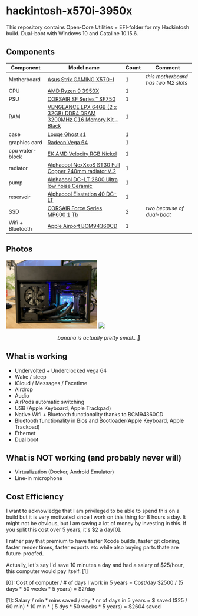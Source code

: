 # hackintosh-x570i-3950x
This repository contains Open-Core Utilities + EFI-folder for my Hackintosh build.
Dual-boot with Windows 10 and Cataline 10.15.6.

## Components

| Component | Model name | Count | Comment |
| -------- | ------------- | --- |  --- |
|	Motherboard | [Asus Strix GAMING X570-I](https://www.asus.com/Motherboards/ROG-Strix-X570-I-Gaming/) | 1 | *this motherboard has two M2 slots*|
| CPU | [AMD Ryzen 9 3950X](https://www.cpubenchmark.net/cpu.php?cpu=AMD+Ryzen+9+3950X&id=3598) | 1 | |
| PSU | [CORSAIR SF Series™ SF750](https://www.corsair.com/us/en/Categories/Products/Power-Supply-Units/Power-Supply-Units-Advanced/SF-Series/p/CP-9020186-NA) | 1 | |
| RAM | [VENGEANCE LPX 64GB (2 x 32GB) DDR4 DRAM 3200MHz C16 Memory Kit - Black](https://www.corsair.com/us/en/Categories/Products/Memory/VENGEANCE-LPX/p/CMK64GX4M2E3200C16) | 1 | |
| case | [Louqe Ghost s1](https://www.louqe.com/ghost-s1/) | 1 | |
| graphics card | [Radeon Vega 64](https://www.gigabyte.com/Graphics-Card/GV-RXVEGA64-8GD-B#kf) | 1 | |
| cpu water-block | [EK AMD Velocity RGB Nickel](https://www.ekwb.com/shop/ek-quantum-velocity-d-rgb-amd-nickel-plexi) | 1 | |
| radiator | [Alphacool NexXxoS ST30 Full Copper 240mm radiator V.2](https://www.alphacool.com/shop/radiators/active-radiators/23667/alphacool-nexxxos-st30-full-copper-240mm-radiator-v.2) | 1 | |
| pump | [Alphacool DC-LT 2600 Ultra low noise Ceramic](https://www.alphacool.com/shop/pumps/alphacool-pumps/20729/alphacool-dc-lt-2600-ultra-low-noise-ceramic-12v-dc) | 1 | |
| reservoir | [Alphacool Eisstation 40 DC-LT](https://www.alphacool.com/shop/reservoirs/pump-top-reservoirs/24196/alphacool-eisstation-40-dc-lt-reservoir) | 1 | |
| SSD | [CORSAIR Force Series MP600 1 Tb](https://www.corsair.com/us/en/Categories/Products/Storage/M-2-SSDs/Force-Series%E2%84%A2-Gen-4-PCIe-NVMe-M-2-SSD/p/CSSD-F1000GBMP600) | 2 | *two because of dual-boot* |
| Wifi + Bluetooth | [Apple Airport BCM94360CD](https://www.ebay.com/itm/Apple-iMac-A1418-A1419-WiFi-Wireless-WLAN-Adapter-Card-Airport-BCM94360CD-W54/293691980043?ssPageName=STRK%3AMEBIDX%3AIT&_trksid=p2060353.m2749.l2649) | 1 | |

## Photos

<div>
<img src="/images/AAEB3BF7-CE5F-41A6-A29C-5E3952518C23_1_105_c.jpeg" width="49%"/>
  <img src="/images/parts.jpeg" width="49%"/>
<p align="center"><i>banana is actually pretty small.. 🍌</i></p>
</div>

## What is working
- Undervolted + Underclocked vega 64
- Wake / sleep
- iCloud / Messages / Facetime 
- Airdrop
- Audio
- AirPods automatic switching
- USB (Apple Keyboard, Apple Trackpad)
- Native Wifi + Bluetooth functionality thanks to BCM94360CD
- Bluetooth functionality in Bios and Bootloader(Apple Keyboard, Apple Trackpad)
- Ethernet
- Dual boot

## What is NOT working (and probably never will)
- Virtualization (Docker, Android Emulator)
- Line-in microphone

## Cost Efficiency

I  want to acknowledge that I am privileged to be able to spend this on a  build but it is very motivated since I work on this thing for 8 hours a  day.
It might not be obvious, but I  am saving a lot of money by investing in this. If you split this cost  over 5 years, it's $2 a day[0]. 

I rather pay that premium to have faster  Xcode builds, faster git cloning, faster render times, faster exports  etc while also buying parts thate are future-proofed.

Actually,  let's say I'd save 10 minutes a day and had a salary of $25/hour, this computer would pay itself. [1]

[0]:
Cost of computer / # of days I work in 5 years = Cost/day
$2500 / (5 days * 50 weeks * 5 years) = $2/day

[1]:
Salary / min * mins saved / day *  nr of days in 5 years = $ saved
($25 / 60 min)  * 10 min * ( 5 dys * 50 weeks * 5 years) = $2604 saved
